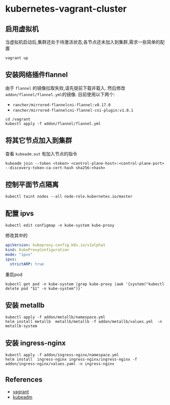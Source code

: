 # kubernetes-vagrant-cluster

## 启用虚拟机

当虚拟机启动后,集群还处于待激活状态,各节点还未加入到集群,需求一些简单的配置

```shell
vagrant up 
```

## 安装网络插件flannel

由于 `flannel` 的镜像拉取失败,请先提前下载并载入. 然后修改 `addon/flannel/flannel.yml`的镜像.
目前使用以下两个:

- `rancher/mirrored-flannelcni-flannel:v0.17.0`
- `rancher/mirrored-flannelcni-flannel-cni-plugin:v1.0.1`

```shell
cd /vagrant
kubectl apply -f addon/flannel/flannel.yml
```

## 将其它节点加入到集群

查看 `kubeadm.out` 有加入节点的指令

```shell
kubeadm join --token <token> <control-plane-host>:<control-plane-port> --discovery-token-ca-cert-hash sha256:<hash>
```

## 控制平面节点隔离

```shell
kubectl taint nodes --all node-role.kubernetes.io/master
```

## 配置 ipvs

```shell
kubectl edit configmap -n kube-system kube-proxy
```

修改其中的

```yaml
apiVersion: kubeproxy.config.k8s.io/v1alpha1
kind: KubeProxyConfiguration
mode: "ipvs"
ipvs:
  strictARP: true
```

重启pod

```shell
kubectl get pod -n kube-system |grep kube-proxy |awk '{system("kubectl delete pod "$1" -n kube-system")}'
```

## 安装 metallb

```shell
kubectl apply -f addon/metallb/namespace.yml
helm install metallb  metallb/metallb -f addon/metallb/values.yml  -n metallb-system
```

## 安装 ingress-nginx

```shell
kubectl apply -f addon/ingress-nginx/namespace.yml
helm install  ingress-nginx ingress-nginx/ingress-nginx -f addon/ingress-nginx/values.yaml -n ingress-nginx
```

## References

- [vagrant](https://www.vagrantup.com/docs/)
- [kubeadm](https://kubernetes.io/zh/docs/setup/production-environment/tools/)